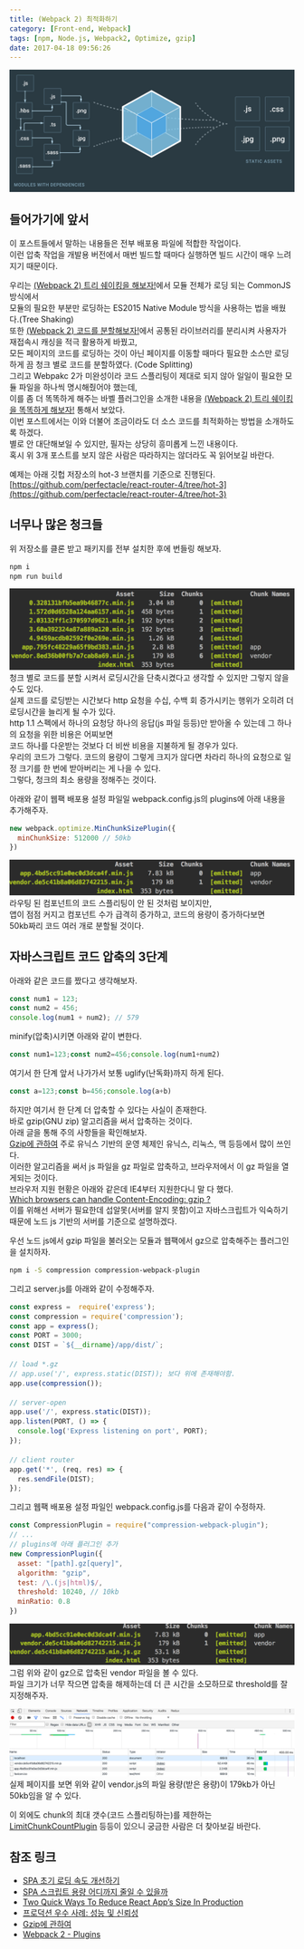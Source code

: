 ```yaml
---
title: (Webpack 2) 최적화하기
category: [Front-end, Webpack]
tags: [npm, Node.js, Webpack2, Optimize, gzip]
date: 2017-04-18 09:56:26
---
```


![](webpack2-optimize/thumb.png)

## 들어가기에 앞서
이 포스트들에서 말하는 내용들은 전부 배포용 파일에 적합한 작업이다.  
이런 압축 작업을 개발용 버전에서 매번 빌드할 때마다 실행하면 빌드 시간이 매우 느려지기 때문이다.

우리는 [(Webpack 2) 트리 쉐이킹을 해보자!](/2017/03/12/webpack2-tree-shaking/)에서 모듈 전체가 로딩 되는 CommonJS 방식에서  
모듈의 필요한 부분만 로딩하는 ES2015 Native Module 방식을 사용하는 법을 배웠다.(Tree Shaking)  
또한 [(Webpack 2) 코드를 분할해보자!](/2017/03/13/webpack2-code-splitting/)에서 공통된 라이브러리를 분리시켜 사용자가 재접속시 캐싱을 적극 활용하게 바꿨고,  
모든 페이지의 코드를 로딩하는 것이 아닌 페이지를 이동할 때마다 필요한 소스만 로딩하게 끔 청크 별로 코드를 분할하였다. (Code Splitting)  
그리고 Webpakc 2가 미완성이라 코드 스플리팅이 제대로 되지 않아 일일이 필요한 모듈 파일을 하나씩 명시해줬어야 했는데,  
이를 좀 더 똑똑하게 해주는 바벨 플러그인을 소개한 내용을 [(Webpack 2) 트리 쉐이킹을 똑똑하게 해보자!](/2017/04/12/webpack2-smart-tree-shaking/) 통해서 보았다.  
이번 포스트에서는 이와 더불어 조금이라도 더 소스 코드를 최적화하는 방법을 소개하도록 하겠다.  
별로 안 대단해보일 수 있지만, 필자는 상당히 흥미롭게 느낀 내용이다.  
혹시 위 3개 포스트를 보지 않은 사람은 따라하지는 않더라도 꼭 읽어보길 바란다.  

예제는 아래 깃헙 저장소의 hot-3 브랜치를 기준으로 진행된다.
[https://github.com/perfectacle/react-router-4/tree/hot-3](https://github.com/perfectacle/react-router-4/tree/hot-3)

## 너무나 많은 청크들
위 저장소를 클론 받고 패키지를 전부 설치한 후에 번들링 해보자.  
```bash
npm i
npm run build
```

![지금은 컴포넌트(페이지라고 생각)가 적어서 그렇지만 수백 개가 된다면 청크도 수백 개가 될 것이다](webpack2-optimize/a-lot-chunks.png)  
청크 별로 코드를 분할 시켜서 로딩시간을 단축시켰다고 생각할 수 있지만 그렇지 않을 수도 있다.  
실제 코드를 로딩받는 시간보다 http 요청을 수십, 수백 회 증가시키는 행위가 오히려 더 로딩시간을 늘리게 될 수가 있다.  
http 1.1 스펙에서 하나의 요청당 하나의 응답(js 파일 등등)만 받아올 수 있는데 그 하나의 요청을 위한 비용은 어찌보면  
코드 하나를 다운받는 것보다 더 비싼 비용을 지불하게 될 경우가 있다.  
우리의 코드가 그렇다. 코드의 용량이 그렇게 크지가 않다면 차라리 하나의 요청으로 일정 크기를 한 번에 받아버리는 게 나을 수 있다.  
그렇다, 청크의 최소 용량을 정해주는 것이다.

아래와 같이 웹팩 배포용 설정 파일일 webpack.config.js의 plugins에 아래 내용을 추가해주자.  
```javascript
new webpack.optimize.MinChunkSizePlugin({
  minChunkSize: 512000 // 50kb
})
```
![라이브러리 청크 빼고는 코드 스플리팅이 되지 않았다.](webpack2-optimize/min-chunks.png)  
라우팅 된 컴포넌트의 코드 스플리팅이 안 된 것처럼 보이지만,  
앱이 점점 커지고 컴포넌트 수가 급격히 증가하고, 코드의 용량이 증가하다보면  
50kb짜리 코드 여러 개로 분할될 것이다.

## 자바스크립트 코드 압축의 3단계
아래와 같은 코드를 짰다고 생각해보자.  
```javascript
const num1 = 123;
const num2 = 456;
console.log(num1 + num2); // 579
```

minify(압축)시키면 아래와 같이 변한다.
```javascript
const num1=123;const num2=456;console.log(num1+num2)
```

여기서 한 단계 앞서 나가가서 보통 uglify(난독화)까지 하게 된다.
```javascript
const a=123;const b=456;console.log(a+b)
```

하지만 여기서 한 단계 더 압축할 수 있다는 사실이 존재한다.  
바로 gzip(GNU zip) 알고리즘을 써서 압축하는 것이다.  
아래 글을 통해 주의 사항들을 확인해보자.  
[Gzip에 관하여](https://vnthf.github.io/blog/Front-Gzip%EC%97%90-%EA%B4%80%ED%95%98%EC%97%AC/)
주로 유닉스 기반의 운영 체제인 유닉스, 리눅스, 맥 등등에서 많이 쓰인다.  
이러한 알고리즘을 써서 js 파일을 gz 파일로 압축하고, 브라우저에서 이 gz 파일을 열게되는 것이다.  
브라우저 지원 현황은 아래와 같은데 IE4부터 지원한다니 말 다 했다.  
[Which browsers can handle Content-Encoding: gzip ?](http://schroepl.net/projekte/mod_gzip/browser.htm)  
이를 위해선 서버가 필요한데 섭알못(서버를 알지 못함)이고 자바스크립트가 익숙하기 때문에 노드 js 기반의 서버를 기준으로 설명하겠다.  

우선 노드 js에서 gzip 파일을 불러오는 모듈과 웹팩에서 gz으로 압축해주는 플러그인을 설치하자.  
```bash
npm i -S compression compression-webpack-plugin
```

그리고 server.js를 아래와 같이 수정해주자.  
```javascript
const express =  require('express');
const compression = require('compression');
const app = express();
const PORT = 3000;
const DIST = `${__dirname}/app/dist/`;

// load *.gz
// app.use('/', express.static(DIST)); 보다 위에 존재해야함.
app.use(compression());

// server-open
app.use('/', express.static(DIST));
app.listen(PORT, () => {
  console.log('Express listening on port', PORT);
});

// client router
app.get('*', (req, res) => {
  res.sendFile(DIST);
});
```

그리고 웹팩 배포용 설정 파일인 webpack.config.js를 다음과 같이 수정하자.  
```javascript
const CompressionPlugin = require("compression-webpack-plugin");
// ...
// plugins에 아래 플러그인 추가
new CompressionPlugin({
  asset: "[path].gz[query]",
  algorithm: "gzip",
  test: /\.(js|html)$/,
  threshold: 10240, // 10kb
  minRatio: 0.8
})
```
![](webpack2-optimize/gz.png)  
그럼 위와 같이 gz으로 압축된 vendor 파일을 볼 수 있다.  
파일 크기가 너무 작으면 압축을 해제하는데 더 큰 시간을 소모하므로 threshold를 잘 지정해주자.  

![크롬 개발자 도구 네트워크 탭에서 본 결과](webpack2-optimize/check-gz.png)  
실제 페이지를 보면 위와 같이 vendor.js의 파일 용량(받은 용량)이 179kb가 아닌 50kb임을 알 수 있다.  

이 외에도 chunk의 최대 갯수(코드 스플리팅하는)를 제한하는 [LimitChunkCountPlugin](https://webpack.js.org/plugins/limit-chunk-count-plugin/) 등등이 있으니 궁금한 사람은 더 찾아보길 바란다.

## 참조 링크
* [SPA 초기 로딩 속도 개선하기](https://medium.com/little-big-programming/spa-%EC%B4%88%EA%B8%B0-%EB%A1%9C%EB%94%A9-%EC%86%8D%EB%8F%84-%EA%B0%9C%EC%84%A0%ED%95%98%EA%B8%B0-9db137d25566)  
* [SPA 스크립트 용량 어디까지 줄일 수 있을까](https://medium.com/little-big-programming/spa-%EC%8A%A4%ED%81%AC%EB%A6%BD%ED%8A%B8-%EC%9A%A9%EB%9F%89-%EC%96%B4%EB%94%94%EA%B9%8C%EC%A7%80-%EC%A4%84%EC%9D%BC-%EC%88%98-%EC%9E%88%EC%9D%84%EA%B9%8C-69c7e05bb3b3)  
* [Two Quick Ways To Reduce React App’s Size In Production](https://medium.com/@rajaraodv/two-quick-ways-to-reduce-react-apps-size-in-production-82226605771a)  
* [프로덕션 우수 사례: 성능 및 신뢰성](http://expressjs.com/ko/advanced/best-practice-performance.html)  
* [Gzip에 관하여](https://vnthf.github.io/blog/Front-Gzip%EC%97%90-%EA%B4%80%ED%95%98%EC%97%AC/)  
* [Webpack 2 - Plugins](https://webpack.js.org/plugins/)
